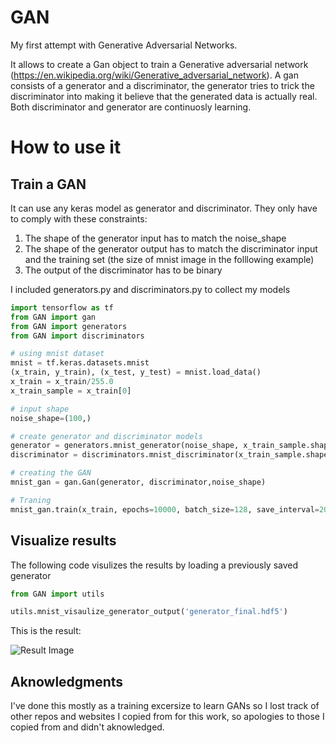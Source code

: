 # GAN
My first attempt with Generative Adversarial Networks. 

It allows to create a Gan object to train a Generative adversarial network (https://en.wikipedia.org/wiki/Generative_adversarial_network).
A gan consists of a generator and a discriminator, the generator tries to trick the discriminator into making it believe that the generated data is actually real. Both discriminator and generator are continuosly learning.

# How to use it
## Train a GAN
It can use any keras model as generator and discriminator. They only have to comply with these constraints:
1. The shape of the generator input has to match the noise_shape
2. The shape of the generator output has to match the discriminator input and the training set (the size of mnist image in the folllowing example)
3. The output of the discriminator has to be binary 

I included generators.py and discriminators.py to collect my models

```python
import tensorflow as tf
from GAN import gan
from GAN import generators
from GAN import discriminators

# using mnist dataset
mnist = tf.keras.datasets.mnist
(x_train, y_train), (x_test, y_test) = mnist.load_data()
x_train = x_train/255.0
x_train_sample = x_train[0]

# input shape
noise_shape=(100,)

# create generator and discriminator models
generator = generators.mnist_generator(noise_shape, x_train_sample.shape)
discriminator = discriminators.mnist_discriminator(x_train_sample.shape)

# creating the GAN
mnist_gan = gan.Gan(generator, discriminator,noise_shape)

# Traning
mnist_gan.train(x_train, epochs=10000, batch_size=128, save_interval=200)
```

## Visualize results
The following code visulizes the results by loading a previously saved generator
```python
from GAN import utils

utils.mnist_visaulize_generator_output('generator_final.hdf5')
```
This is the result:


![Result Image](https://i.imgur.com/N8csSEu.png)

## Aknowledgments
I've done this mostly as a training excersize to learn GANs so I lost track of other repos and websites I copied from for this work, so apologies to those I copied from and didn't aknowledged.
